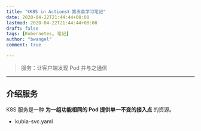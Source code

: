 ```yaml
---
title: "《K8S in Actions》 第五章学习笔记"
date: 2020-04-22T21:44:44+08:00
lastmod: 2020-04-22T21:44:44+08:00
draft: false
tags: [Kubernetes, 笔记]
author: "bwangel"
comment: true

---
```


> 服务：让客户端发现 Pod 并与之通信

<!--more-->
---

## 介绍服务

K8S 服务是一种 __为一组功能相同的 Pod 提供单一不变的接入点__ 的资源。

+ kubia-svc.yaml